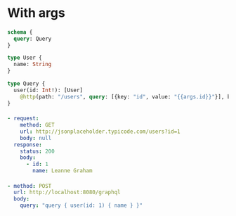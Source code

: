 # With args

####
```graphql @server
schema {
  query: Query
}

type User {
  name: String
}

type Query {
  user(id: Int!): [User]
    @http(path: "/users", query: [{key: "id", value: "{{args.id}}"}], baseURL: "http://jsonplaceholder.typicode.com")
}
```

####
```yml @mock
- request:
    method: GET
    url: http://jsonplaceholder.typicode.com/users?id=1
    body: null
  response:
    status: 200
    body:
      - id: 1
        name: Leanne Graham
```

####
```yml @assert
- method: POST
  url: http://localhost:8080/graphql
  body:
    query: "query { user(id: 1) { name } }"
```
